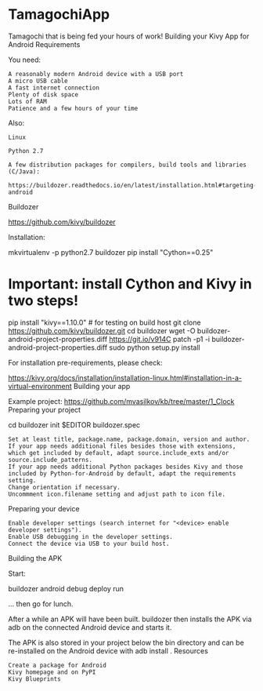 # TamagochiApp
Tamagochi that is being fed your hours of work! 
Building your Kivy App for Android
Requirements

You need:

    A reasonably modern Android device with a USB port
    A micro USB cable
    A fast internet connection
    Plenty of disk space
    Lots of RAM
    Patience and a few hours of your time

Also:

    Linux

    Python 2.7

    A few distribution packages for compilers, build tools and libraries (C/Java):

    https://buildozer.readthedocs.io/en/latest/installation.html#targeting-android

Buildozer

https://github.com/kivy/buildozer

Installation:

mkvirtualenv -p python2.7 buildozer
pip install "Cython==0.25"
# Important: install Cython and Kivy in two steps!
pip install "kivy==1.10.0"   # for testing on build host
git clone https://github.com/kivy/buildozer.git
cd buildozer
wget -O buildozer-android-project-properties.diff https://git.io/v914C
patch -p1 -i buildozer-android-project-properties.diff
sudo python setup.py install

For installation pre-requirements, please check:

https://kivy.org/docs/installation/installation-linux.html#installation-in-a-virtual-environment
Building your app

Example project:
https://github.com/mvasilkov/kb/tree/master/1_Clock
Preparing your project

cd <yourapp>
buildozer init
$EDITOR buildozer.spec

    Set at least title, package.name, package.domain, version and author.
    If your app needs additional files besides those with extensions, which get included by default, adapt source.include_exts and/or source.include_patterns.
    If your app needs additional Python packages besides Kivy and those included by Python-for-Android by default, adapt the requirements setting.
    Change orientation if necessary.
    Uncommment icon.filename setting and adjust path to icon file.

Preparing your device

    Enable developer settings (search internet for "<device> enable developer settings").
    Enable USB debugging in the developer settings.
    Connect the device via USB to your build host.

Building the APK

Start:

buildozer android debug deploy run

... then go for lunch.

After a while an APK will have been built. buildozer then installs the APK via adb on the connected Android device and starts it.

The APK is also stored in your project below the bin directory and can be re-installed on the Android device with adb install <APK file>.
Resources

    Create a package for Android
    Kivy homepage and on PyPI
    Kivy Blueprints

